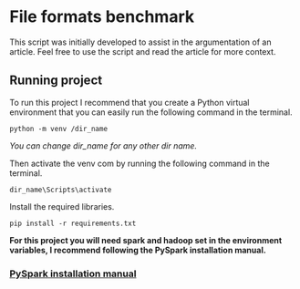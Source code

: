 # File formats benchmark

This script was initially developed to assist in the argumentation of an article. Feel free to use the script and read the article for more context.

## Running project

To run this project I recommend that you create a Python virtual environment that you can easily run the following command in the terminal.
```
python -m venv /dir_name
```
*You can change dir_name for any other dir name.*

Then activate the venv com by running the following command in the terminal.
```
dir_name\Scripts\activate
```

Install the required libraries.
```
pip install -r requirements.txt
```

**For this project you will need spark and hadoop set in the environment variables, I recommend following the PySpark installation manual.**

### [PySpark installation manual](https://spark.apache.org/docs/latest/api/python/getting_started/install.html)